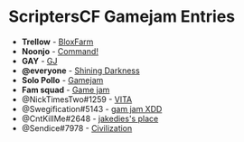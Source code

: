 # ScriptersCF Gamejam Entries

- **Trellow** - [BloxFarm](https://www.roblox.com/games/2172576427/BloxFarm-Pre-Alpha)
- **Noonjo** - [Command!](https://www.roblox.com/games/2176144937/Command-A-SCF-Game-Jam-Submission)
- **GAY** - [GJ](https://www.roblox.com/games/2169894600/GJ)
- **@everyone** - [Shining Darkness](https://www.roblox.com/games/2170918657/Shining-Darkness)
- **Solo Pollo** - [Gamejam](https://www.roblox.com/games/2170001039/Gamejam-2018-08-04)
- **Fam squad** - [Game jam](https://www.roblox.com/games/2170337563/Game-jam)
- @NickTimesTwo#1259 - [VITA](https://www.roblox.com/games/2170043871/VITA)
- @Swegification#5143 - [gam jam XDD](https://www.roblox.com/games/2175978748/gam-jam-XDD)
- @CntKillMe#2648 - [jakedies's place](https://www.roblox.com/games/4990575/jakediess-Place)
- @Sendice#7978 - [Civilization](https://repl.it/repls/DarkvioletOriginalStructures)
